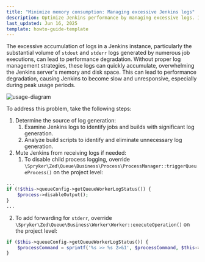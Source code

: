 ```yaml
---
title: "Minimize memory consumption: Managing excessive Jenkins logs"
description: Optimize Jenkins performance by managing excessive logs. Identify high-volume jobs, adjust build scripts, and configure Spryker queue workers to reduce stdout and stderr output.
last_updated: Jun 16, 2025
template: howto-guide-template
---
```



The excessive accumulation of logs in a Jenkins instance, particularly the substantial volume of `stdout` and `stderr` logs generated by numerous job executions, can lead to performance degradation. Without proper log management strategies, these logs can quickly accumulate, overwhelming the Jenkins server's memory and disk space. This can lead to performance degradation, causing Jenkins to become slow and unresponsive, especially during peak usage periods.

![usage-diagram](https://spryker.s3.eu-central-1.amazonaws.com/docs/dg/dev/backend-development/data-manipulation/data-publishing/specific-use-cases-and-problem-solving/minimize-memory-consumption-managing-excessive-jenkins-logs.md/usage-diagram.png)

To address this problem, take the following steps:

1. Determine the source of log generation:
    1. Examine Jenkins logs to identify jobs and builds with significant log generation.
    2. Analyze build scripts to identify and eliminate unnecessary log generation.
2. Mute Jenkins from receiving logs if needed: 
    1. To disable child process logging, override `\Spryker\Zed\Queue\Business\Process\ProcessManager::triggerQueueProcess()` on the project level:


```php
...
if (!$this->queueConfig->getQueueWorkerLogStatus()) {
    $process->disableOutput();
}
...
```

2. To add forwarding for `stderr`, override `\Spryker\Zed\Queue\Business\Worker\Worker::executeOperation()` on the project level:


```php
if ($this->queueConfig->getQueueWorkerLogStatus()) {
    $processCommand = sprintf('%s >> %s 2>&1', $processCommand, $this->queueConfig->getQueueWorkerOutputFileName());
}
```















































